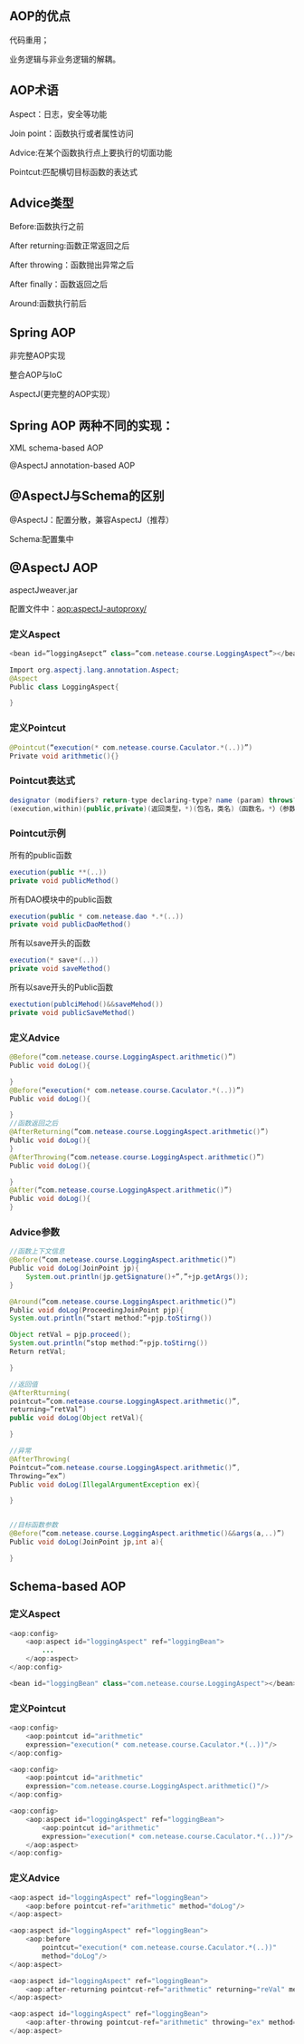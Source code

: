 ## AOP的优点
代码重用；

业务逻辑与非业务逻辑的解耦。
## AOP术语
Aspect：日志，安全等功能

Join point：函数执行或者属性访问

Advice:在某个函数执行点上要执行的切面功能

Pointcut:匹配横切目标函数的表达式
## Advice类型
Before:函数执行之前

After returning:函数正常返回之后

After throwing：函数抛出异常之后

After finally：函数返回之后

Around:函数执行前后

## Spring AOP
非完整AOP实现

整合AOP与IoC

AspectJ(更完整的AOP实现）
## Spring AOP 两种不同的实现：
XML schema-based AOP

@AspectJ annotation-based AOP
## @AspectJ与Schema的区别
@AspectJ：配置分散，兼容AspectJ（推荐）

Schema:配置集中
## @AspectJ AOP
aspectJweaver.jar

配置文件中：<aop:aspectJ-autoproxy/>

### 定义Aspect
```java
<bean id=”loggingAsepct” class=”com.netease.course.LoggingAspect”></bean>

Import org.aspectj.lang.annotation.Aspect;
@Aspect
Public class LoggingAspect{

}
```
### 定义Pointcut
```java
@Pointcut(“execution(* com.netease.course.Caculator.*(..))”)
Private void arithmetic(){}
```
### Pointcut表达式
```java
designator (modifiers? return-type declaring-type? name (param) throws?)
(execution,within)(public,private)(返回类型，*)(包名，类名)（函数名，*）（参数列表：（）无惨，（）任意参数）（异常类型）
```

### Pointcut示例
所有的public函数 
```java
execution(public **(..)) 
private void publicMethod()
```
所有DAO模块中的public函数  
```java
execution(public * com.netease.dao *.*(..))
private void publicDaoMethod()
```
所有以save开头的函数 
```java
execution(* save*(..))
private void saveMethod()
```
所有以save开头的Public函数 
```java
exectution(publciMehod()&&saveMehod())
private void publicSaveMethod()
```
### 定义Advice
```java
@Before(“com.netease.course.LoggingAspect.arithmetic()”)
Public void doLog(){

}
@Before(“execution(* com.netease.course.Caculator.*(..))”)
Public void doLog(){

}
//函数返回之后
@AfterReturning(“com.netease.course.LoggingAspect.arithmetic()”)
Public void doLog(){
}
@AfterThrowing(“com.netease.course.LoggingAspect.arithmetic()”)
Public void doLog(){

}
@After(“com.netease.course.LoggingAspect.arithmetic()”)
Public void doLog(){
}
```
### Advice参数
```java
//函数上下文信息
@Before(“com.netease.course.LoggingAspect.arithmetic()”)
Public void doLog(JoinPoint jp){
    System.out.println(jp.getSignature()+”,”+jp.getArgs());
}

@Around(“com.netease.course.LoggingAspect.arithmetic()”)
Public void doLog(ProceedingJoinPoint pjp){
System.out.println(“start method:”+pjp.toStirng())

Object retVal = pjp.proceed();
System.out.println(“stop method:”+pjp.toStirng())
Return retVal;

}

//返回值
@AfterRturning(
pointcut=”com.netease.course.LoggingAspect.arithmetic()”,
returning=”retVal”)
public void doLog(Object retVal){

}

//异常
@AfterThrowing(
Pointcut=”com.netease.course.LoggingAspect.arithmetic()”,
Throwing=”ex”)
Public void doLog(IllegalArgumentException ex){

}


//目标函数参数
@Before(“com.netease.course.LoggingAspect.arithmetic()&&args(a,..)”)
Public void doLog(JoinPoint jp,int a){

}
```
## Schema-based AOP
### 定义Aspect
```java
<aop:config>
    <aop:aspect id="loggingAspect" ref="loggingBean">
        ...
    </aop:aspect>
</aop:config>

<bean id="loggingBean" class="com.netease.course.LoggingAspect"></bean>
```
### 定义Pointcut
```java
<aop:config>
    <aop:pointcut id="arithmetic" 
    expression="execution(* com.netease.course.Caculator.*(..))"/>
</aop:config>

<aop:config>
    <aop:pointcut id="arithmetic"
    expression="com.netease.course.LoggingAspect.arithmetic()"/>
</aop:config>

<aop:config>
    <aop:aspect id="loggingAspect" ref="loggingBean">
        <aop:pointcut id="arithmetic"
        expression="execution(* com.netease.course.Caculator.*(..))"/>
    </aop:aspect>
</aop:config>
```
### 定义Advice
```java
<aop:aspect id="loggingAspect" ref="loggingBean">
    <aop:before pointcut-ref="arithmetic" method="doLog"/>
</aop:aspect>

<aop:aspect id="loggingAspect" ref="loggingBean">
    <aop:before
        pointcut="execution(* com.netease.course.Caculator.*(..))"
        method="doLog"/>
</aop:aspect>

<aop:aspect id="loggingAspect" ref="loggingBean">
    <aop:after-returning pointcut-ref="arithmetic" returning="reVal" method="doLog"/>
</aop:aspect>

<aop:aspect id="loggingAspect" ref="loggingBean">
    <aop:after-throwing pointcut-ref="arithmetic" throwing="ex" method="doLog"/>
</aop:aspect>
```
